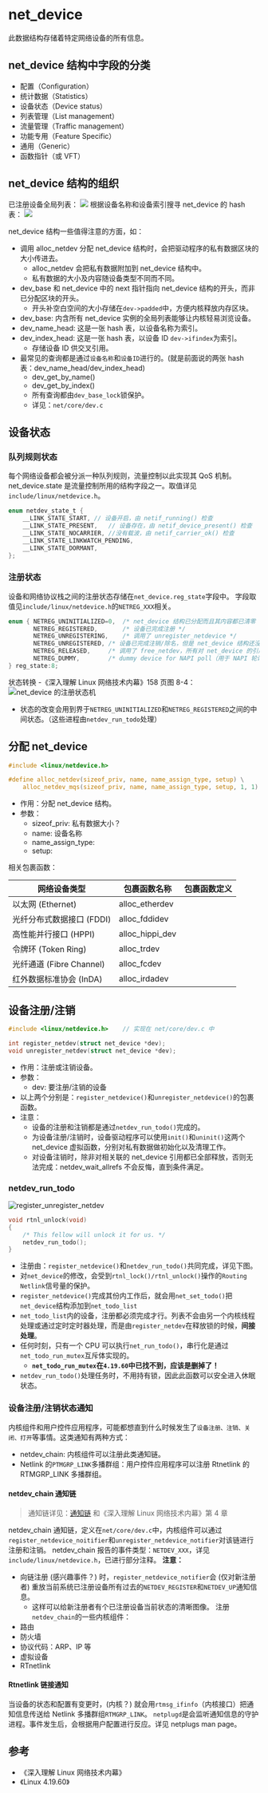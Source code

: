 
# net_device
此数据结构存储着特定网络设备的所有信息。

## net_device 结构中字段的分类
* 配置（Configuration）
* 统计数据（Statistics）
* 设备状态（Device status）
* 列表管理（List management）
* 流量管理（Traffic management）
* 功能专用（Feature Specific）
* 通用（Generic）
* 函数指针（或 VFT）

## net_device 结构的组织
已注册设备全局列表：
![](./register_dev_list.png)
根据设备名称和设备索引搜寻 net_device 的 hash 表：
![](./hash_about_net_device.png)

net_device 结构一些值得注意的方面，如：
* 调用 alloc_netdev 分配 net_device 结构时，会把驱动程序的私有数据区块的大小传进去。
    * alloc_netdev 会把私有数据附加到 net_device 结构中。
    * 私有数据的大小及内容随设备类型不同而不同。
* dev_base 和 net_device 中的 next 指针指向 net_device 结构的开头，而非已分配区块的开头。
    * 开头补空白空间的大小存储在`dev->padded`中，方便内核释放内存区块。
* dev_base: 内含所有 net_device 实例的全局列表能够让内核轻易浏览设备。
* dev_name_head: 这是一张 hash 表，以设备名称为索引。
* dev_index_head: 这是一张 hash 表，以设备 ID `dev->ifindex`为索引。
    * 存储设备 ID 供交叉引用。
* 最常见的查询都是通过`设备名称`和`设备ID`进行的。(就是前面说的两张 hash 表：dev_name_head/dev_index_head)
    * dev_get_by_name()
    * dev_get_by_index()
    * 所有查询都由`dev_base_lock`锁保护。
    * 详见：`net/core/dev.c`

## 设备状态
### 队列规则状态
每个网络设备都会被分派一种队列规则，流量控制以此实现其 QoS 机制。
net_device.state 是流量控制所用的结构字段之一。取值详见`include/linux/netdevice.h`。
```c
enum netdev_state_t {
	__LINK_STATE_START,	// 设备开启，由 netif_running() 检查
	__LINK_STATE_PRESENT,	// 设备存在，由 netif_device_present() 检查
	__LINK_STATE_NOCARRIER, //没有载波，由 netif_carrier_ok() 检查
	__LINK_STATE_LINKWATCH_PENDING,
	__LINK_STATE_DORMANT,
};
```

### 注册状态
设备和网络协议栈之间的注册状态存储在`net_device.reg_state`字段中。
字段取值见`include/linux/netdevice.h`的`NETREG_XXX`相关。
```c
enum { NETREG_UNINITIALIZED=0, 	/* net_device 结构已分配而且其内容都已清零 */
       NETREG_REGISTERED,		/* 设备已完成注册 */
       NETREG_UNREGISTERING,	/* 调用了 unregister_netdevice */
       NETREG_UNREGISTERED,	/* 设备已完成注销/除名，但是 net_device 结构还没释放掉 */
       NETREG_RELEASED,		/* 调用了 free_netdev，所有对 net_device 的引用到释放了，此结构可以被释放了 */
       NETREG_DUMMY,		/* dummy device for NAPI poll（用于 NAPI 轮询的虚拟设备） */
} reg_state:8;
```
状态转换 -《深入理解 Linux 网络技术内幕》158 页图 8-4：
![net_device 的注册状态机](./reggister_state.png)
* 状态的改变会用到界于`NETREG_UNINITIALIZED`和`NETREG_REGISTERED`之间的中间状态。（这些进程由`netdev_run_todo`处理）

## 分配 net_device
```c
#include <linux/netdevice.h>

#define alloc_netdev(sizeof_priv, name, name_assign_type, setup) \
	alloc_netdev_mqs(sizeof_priv, name, name_assign_type, setup, 1, 1)
```
* 作用：分配 net_device 结构。
* 参数：
    * sizeof_priv: 私有数据大小？
    * name: 设备名称
    * name_assign_type: 
    * setup: 

相关包裹函数：

|网络设备类型 | 包裹函数名称 | 包裹函数定义 |
|------|------|------|
|以太网 (Ethernet)|alloc_etherdev||
|光纤分布式数据接口 (FDDI)|alloc_fddidev||
|高性能并行接口 (HPPI)|alloc_hippi_dev||
|令牌环 (Token Ring)|alloc_trdev||
|光纤通道 (Fibre Channel)|alloc_fcdev||
|红外数据标准协会 (InDA)|alloc_irdadev||

## 设备注册/注销
```c
#include <linux/netdevice.h>    // 实现在 net/core/dev.c 中

int register_netdev(struct net_device *dev);
void unregister_netdev(struct net_device *dev);
```
* 作用：注册或注销设备。
* 参数：
    * dev: 要注册/注销的设备
* 以上两个分别是：`register_netdevice()`和`unregister_netdevice()`的包裹函数。
* 注意：
    * 设备的注册和注销都是通过`netdev_run_todo()`完成的。
    * 为设备注册/注销时，设备驱动程序可以使用`init()`和`uninit()`这两个 net_device 虚拟函数，分别对私有数据做初始化以及清理工作。
    * 对设备注销时，除非对相关联的 net_device 引用都已全部释放，否则无法完成：netdev_wait_allrefs 不会反悔，直到条件满足。

### netdev_run_todo
![register_unregister_netdev](./register_unregister_netdev.png)

```c
void rtnl_unlock(void)
{
	/* This fellow will unlock it for us. */
	netdev_run_todo();
}
```
* 注册由：`register_netdevice()`和`netdev_run_todo()`共同完成，详见下图。
* 对`net_device`的修改，会受到`rtnl_lock()/rtnl_unlock()`操作的`Routing Netlink`信号量的保护。
* `register_netdevice()`完成其份内工作后，就会用`net_set_todo()`把`net_device`结构添加到`net_todo_list`
* `net_todo_list`内的设备，注册都必须完成才行。列表不会由另一个内核线程处理或通过定时定时器处理，而是由`register_netdev`在释放锁的时候，**间接处理**。
* 任何时刻，只有一个 CPU 可以执行`net_run_todo()`，串行化是通过`net_todo_run_mutex`互斥体实现的。
    * **`net_todo_run_mutex`在`4.19.60`中已找不到，应该是删掉了！**
* `netdev_run_todo()`处理任务时，不用持有锁，因此此函数可以安全进入休眠状态。

### 设备注册/注销状态通知
内核组件和用户控件应用程序，可能都想直到什么时候发生了`设备注册、注销、关闭、打开`等事情。这类通知有两种方式：
* netdev_chain: 内核组件可以注册此类通知链。
* Netlink 的`PTMGRP_LINK`多播群组：用户控件应用程序可以注册 Rtnetlink 的 RTMGRP_LINK 多播群组。

#### netdev_chain 通知链
> 通知链详见：[通知链](../../8.通知链/Readme.md) 和《深入理解 Linux 网络技术内幕》第 4 章

netdev_chain 通知链，定义在`net/core/dev.c`中，内核组件可以通过`register_netdevice_noitifier`和`unregister_netdevice_notifier`对该链进行注册和注销。
netdev_chain 报告的事件类型：`NETDEV_XXX`，详见`include/linux/netdevice.h`，已进行部分注释。
**注意：**
* 向链注册 (感兴趣事件？) 时，`register_netdevice_notifier`会 (仅对新注册者) 重放当前系统已注册设备所有过去的`NETDEV_REGISTER`和`NETDEV_UP`通知信息。
    * 这样可以给新注册者有个已注册设备当前状态的清晰图像。
注册`netdev_chain`的一些内核组件：
* 路由
* 防火墙
* 协议代码：ARP、IP 等
* 虚拟设备
* RTnetlink

#### Rtnetlink 链接通知
当设备的状态和配置有变更时，(内核？) 就会用`rtmsg_ifinfo`（内核接口）把通知信息传送给 Netlink 多播群组`RTMGRP_LINK`。
`netplugd`是会监听通知信息的守护进程。事件发生后，会根据用户配置进行反应。详见 netplugs man page。

## 参考
* 《深入理解 Linux 网络技术内幕》
* 《Linux 4.19.60》



